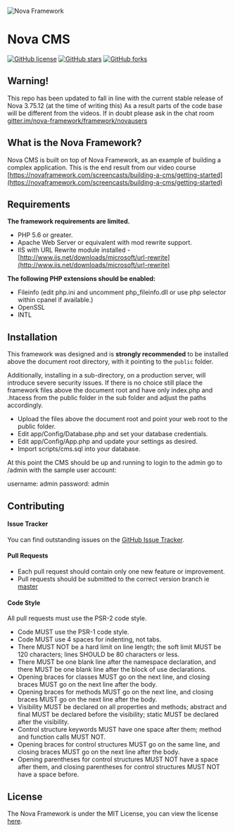 ![Nova Framework](http://novaframework.com/app/templates/publicthemes/nova/images/nova.png)

# Nova CMS

[![GitHub license](https://img.shields.io/badge/license-MIT-blue.svg)](https://github.com/nova-framework/cms/blob/master/LICENSE.txt)
[![GitHub stars](https://img.shields.io/github/stars/nova-framework/cms.svg)](https://github.com/nova-framework/cms/stargazers)
[![GitHub forks](https://img.shields.io/github/forks/nova-framework/cms.svg)](https://github.com/nova-framework/cms/network)

## Warning!

This repo has been updated to fall in line with the current stable release of Nova 3.75.12 (at the time of writing this) As a result parts of the code base will be different from the videos. If in doubt please ask in the chat room [gitter.im/nova-framework/framework/novausers](gitter.im/nova-framework/framework/novausers)

## What is the Nova Framework?

Nova CMS is built on top of Nova Framework, as an example of building a complex application. This is the end result from our video course [https://novaframework.com/screencasts/building-a-cms/getting-started](https://novaframework.com/screencasts/building-a-cms/getting-started)

## Requirements

**The framework requirements are limited.**

- PHP 5.6 or greater.
- Apache Web Server or equivalent with mod rewrite support.
- IIS with URL Rewrite module installed - [http://www.iis.net/downloads/microsoft/url-rewrite](http://www.iis.net/downloads/microsoft/url-rewrite)

**The following PHP extensions should be enabled:**

- Fileinfo (edit php.ini and uncomment php_fileinfo.dll or use php selector within cpanel if available.)
- OpenSSL
- INTL

## Installation

This framework was designed and is **strongly recommended** to be installed above the document root directory, with it pointing to the `public` folder.

Additionally, installing in a sub-directory, on a production server, will introduce severe security issues. If there is no choice still place the framework files above the document root and have only index.php and .htacess from the public folder in the sub folder and adjust the paths accordingly.

- Upload the files above the document root and point your web root to the public folder.
- Edit app/Config/Database.php and set your database credentials.
- Edit app/Config/App.php and update your settings as desired.
- Import scripts/cms.sql into your database.

At this point the CMS should be up and running to login to the admin go to /admin with the sample user account:

username: admin
password: admin

## Contributing

#### Issue Tracker

You can find outstanding issues on the [GitHub Issue Tracker](https://github.com/nova-framework/cms/issues).

#### Pull Requests

* Each pull request should contain only one new feature or improvement.
* Pull requests should be submitted to the correct version branch ie [master](https://github.com/nova-framework/cms/tree/master)

#### Code Style

All pull requests must use the PSR-2 code style.

* Code MUST use the PSR-1 code style.
* Code MUST use 4 spaces for indenting, not tabs.
* There MUST NOT be a hard limit on line length; the soft limit MUST be 120 characters; lines SHOULD be 80 characters or less.
* There MUST be one blank line after the namespace declaration, and there MUST be one blank line after the block of use declarations.
* Opening braces for classes MUST go on the next line, and closing braces MUST go on the next line after the body.
* Opening braces for methods MUST go on the next line, and closing braces MUST go on the next line after the body.
* Visibility MUST be declared on all properties and methods; abstract and final MUST be declared before the visibility; static MUST be declared after the visibility.
* Control structure keywords MUST have one space after them; method and function calls MUST NOT.
* Opening braces for control structures MUST go on the same line, and closing braces MUST go on the next line after the body.
* Opening parentheses for control structures MUST NOT have a space after them, and closing parentheses for control structures MUST NOT have a space before.

## License

The Nova Framework is under the MIT License, you can view the license [here](https://github.com/nova-framework/framework/blob/master/LICENSE.txt).
